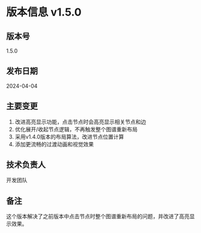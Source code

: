 # 版本信息 v1.5.0

## 版本号
1.5.0

## 发布日期
2024-04-04

## 主要变更
1. 改进高亮显示功能，点击节点时会高亮显示相关节点和边
2. 优化展开/收起节点逻辑，不再触发整个图谱重新布局
3. 采用v1.4.0版本的布局算法，改进节点位置计算
4. 添加更流畅的过渡动画和视觉效果

## 技术负责人
开发团队

## 备注
这个版本解决了之前版本中点击节点时整个图谱重新布局的问题，并改进了高亮显示效果。 